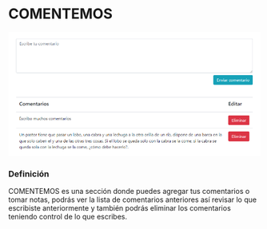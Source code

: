 # COMENTEMOS
![img-comentemos](seccion_comentarios.png)

### Definición

COMENTEMOS es una sección donde puedes agregar tus comentarios o tomar notas, podrás ver la lista de comentarios anteriores así revisar lo que 
escribiste anteriormente y también podrás eliminar los comentarios teniendo control de lo que escribes.
